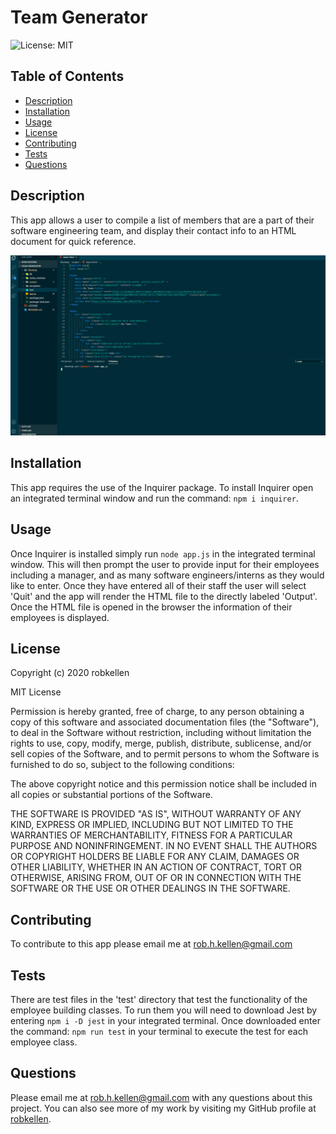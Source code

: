 # Team Generator

![License: MIT](https://img.shields.io/badge/License-MIT-green.svg)

## Table of Contents

- [Description](#description)
- [Installation](#installation)
- [Usage](#usage)
- [License](#license)
- [Contributing](#contributing)
- [Tests](#tests)
- [Questions](#questions)

## Description

This app allows a user to compile a list of members that are a part of their software engineering team, and display their contact info to an HTML document for quick reference.

![Alt Text](/TeamGenerator.gif)

## Installation

This app requires the use of the Inquirer package. To install Inquirer open an integrated terminal window and run the command: `npm i inquirer`.

## Usage

Once Inquirer is installed simply run `node app.js` in the integrated terminal window. This will then prompt the user to provide input for their employees including a manager, and as many software engineers/interns as they would like to enter. Once they have entered all of their staff the user will select 'Quit' and the app will render the HTML file to the directly labeled 'Output'. Once the HTML file is opened in the browser the information of their employees is displayed.

## License

Copyright (c) 2020 robkellen

MIT License

Permission is hereby granted, free of charge, to any person obtaining a copy of this software and associated documentation files (the "Software"), to deal in the Software without restriction, including without limitation the rights to use, copy, modify, merge, publish, distribute, sublicense, and/or sell copies of the Software, and to permit persons to whom the Software is furnished to do so, subject to the following conditions:

The above copyright notice and this permission notice shall be included in all copies or substantial portions of the Software.

THE SOFTWARE IS PROVIDED "AS IS", WITHOUT WARRANTY OF ANY KIND, EXPRESS OR IMPLIED, INCLUDING BUT NOT LIMITED TO THE WARRANTIES OF MERCHANTABILITY, FITNESS FOR A PARTICULAR PURPOSE AND NONINFRINGEMENT. IN NO EVENT SHALL THE AUTHORS OR COPYRIGHT HOLDERS BE LIABLE FOR ANY CLAIM, DAMAGES OR OTHER LIABILITY, WHETHER IN AN ACTION OF CONTRACT, TORT OR OTHERWISE, ARISING FROM, OUT OF OR IN CONNECTION WITH THE SOFTWARE OR THE USE OR OTHER DEALINGS IN THE SOFTWARE.

## Contributing

To contribute to this app please email me at rob.h.kellen@gmail.com

## Tests

There are test files in the 'test' directory that test the functionality of the employee building classes. To run them you will need to download Jest by entering `npm i -D jest` in your integrated terminal. Once downloaded enter the command: `npm run test` in your terminal to execute the test for each employee class.

## Questions

Please email me at rob.h.kellen@gmail.com with any questions about this project. You can also see more of my work by visiting my GitHub profile at [robkellen](https://github.com/robkellen).
